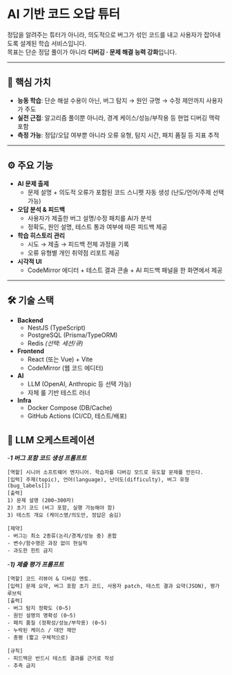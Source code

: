 # AI 기반 코드 오답 튜터

정답을 알려주는 튜터가 아니라, 의도적으로 버그가 섞인 코드를 내고 사용자가 잡아내도록 설계된 학습 서비스입니다.  
목표는 단순 정답 풀이가 아니라 **디버깅 · 문제 해결 능력 강화**입니다.  

---

## 🚀 핵심 가치
- **능동 학습**: 단순 해설 수용이 아닌, 버그 탐지 → 원인 규명 → 수정 제안까지 사용자가 주도
- **실전 근접**: 알고리즘 풀이뿐 아니라, 경계 케이스/성능/부작용 등 현업 디버깅 맥락 포함
- **측정 가능**: 정답/오답 여부뿐 아니라 오류 유형, 탐지 시간, 패치 품질 등 지표 추적

---

## ⚙️ 주요 기능
- **AI 문제 출제**
  - 문제 설명 + 의도적 오류가 포함된 코드 스니펫 자동 생성 (난도/언어/주제 선택 가능)
- **오답 분석 & 피드백**
  - 사용자가 제출한 버그 설명/수정 패치를 AI가 분석
  - 정확도, 원인 설명, 테스트 통과 여부에 따른 피드백 제공
- **학습 히스토리 관리**
  - 시도 → 제출 → 피드백 전체 과정을 기록
  - 오류 유형별 개인 취약점 리포트 제공
- **시각적 UI**
  - CodeMirror 에디터 + 테스트 결과 콘솔 + AI 피드백 패널을 한 화면에서 제공

---

## 🛠 기술 스택
- **Backend**
  - NestJS (TypeScript)
  - PostgreSQL (Prisma/TypeORM)
  - Redis *(선택: 세션/큐)*
- **Frontend**
  - React (또는 Vue) + Vite
  - CodeMirror (웹 코드 에디터)
- **AI**
  - LLM (OpenAI, Anthropic 등 선택 가능)
  - 자체 룰 기반 테스트 러너
- **Infra**
  - Docker Compose (DB/Cache)
  - GitHub Actions (CI/CD, 테스트/배포)
 
## 🤖 LLM 오케스트레이션
-***1 버그 포함 코드 생성 프롬프트***
```
[역할] 시니어 소프트웨어 엔지니어. 학습자를 디버깅 모드로 유도할 문제를 만든다.
[입력] 주제(topic), 언어(language), 난이도(difficulty), 버그 유형(bug_labels[])
[출력]
1) 문제 설명 (200~300자)
2) 초기 코드 (버그 포함, 실행 가능해야 함)
3) 테스트 개요 (케이스명/의도만, 정답은 숨김)

[제약]
- 버그는 최소 2종류(논리/경계/성능 중) 혼합
- 변수/함수명은 과장 없이 현실적
- 과도한 힌트 금지
```
-***1) 제출 평가 프롬프트***
```
[역할] 코드 리뷰어 & 디버깅 멘토.
[입력] 문제 요약, 버그 포함 초기 코드, 사용자 patch, 테스트 결과 요약(JSON), 평가 루브릭
[출력]
- 버그 탐지 정확도 (0~5)
- 원인 설명의 명확성 (0~5)
- 패치 품질 (정확성/성능/부작용) (0~5)
- 누락된 케이스 / 대안 제안
- 총평 (짧고 구체적으로)

[규칙]
- 피드백은 반드시 테스트 결과를 근거로 작성
- 추측 금지
```

